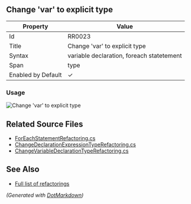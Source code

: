 ## Change 'var' to explicit type

| Property           | Value                                     |
| ------------------ | ----------------------------------------- |
| Id                 | RR0023                                    |
| Title              | Change 'var' to explicit type             |
| Syntax             | variable declaration, foreach statetement |
| Span               | type                                      |
| Enabled by Default | &#x2713;                                  |

### Usage

![Change 'var' to explicit type](../../images/refactorings/ChangeVarToExplicitType.png)

## Related Source Files

* [ForEachStatementRefactoring.cs](../../src/Refactorings/CSharp/Refactorings/ForEachStatementRefactoring.cs)
* [ChangeDeclarationExpressionTypeRefactoring.cs](../../src/Refactorings/CSharp/Refactorings/ChangeDeclarationExpressionTypeRefactoring.cs)
* [ChangeVariableDeclarationTypeRefactoring.cs](../../src/Refactorings/CSharp/Refactorings/ChangeVariableDeclarationTypeRefactoring.cs)

## See Also

* [Full list of refactorings](Refactorings.md)

*\(Generated with [DotMarkdown](http://github.com/JosefPihrt/DotMarkdown)\)*